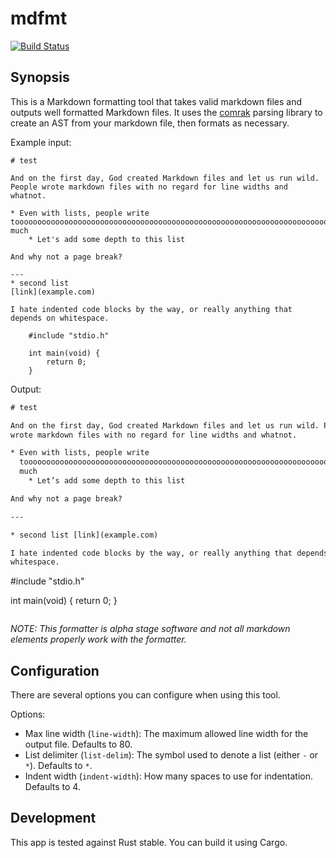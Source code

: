 # mdfmt

[![Build Status](https://dev.azure.com/afnanenayet/mdformat/_apis/build/status/afnanenayet.mdformat?branchName=master)](https://dev.azure.com/afnanenayet/mdformat/_build/latest?definitionId=5&branchName=master)

## Synopsis

This is a Markdown formatting tool that takes valid markdown files and outputs
well formatted Markdown files. It uses the
[comrak](https://github.com/kivikakk/comrak) parsing library to create an AST
from your markdown file, then formats as necessary.

Example input:

```
# test

And on the first day, God created Markdown files and let us run wild. People wrote markdown files with no regard for line widths and whatnot.

* Even with lists, people write toooooooooooooooooooooooooooooooooooooooooooooooooooooooooooooooooooooooooooooooooooooooooooooooooooooooo much
    * Let's add some depth to this list

And why not a page break?

---
* second list
[link](example.com)

I hate indented code blocks by the way, or really anything that depends on whitespace.

    #include "stdio.h"

    int main(void) {
        return 0;
    }
```

Output:

```txt
# test

And on the first day, God created Markdown files and let us run wild. People
wrote markdown files with no regard for line widths and whatnot.

* Even with lists, people write
  toooooooooooooooooooooooooooooooooooooooooooooooooooooooooooooooooooooooooooooooooooooooooooooooooooooooo
  much
    * Let’s add some depth to this list

And why not a page break?

---

* second list [link](example.com)

I hate indented code blocks by the way, or really anything that depends on
whitespace.

```
#include "stdio.h"

int main(void) {
    return 0;
}

```
```

_NOTE: This formatter is alpha stage software and not all markdown elements properly
work with the formatter._

## Configuration

There are several options you can configure when using this tool.

Options:

* Max line width (`line-width`): The maximum allowed line width for the output
  file. Defaults to 80.
* List delimiter (`list-delim`): The symbol used to denote a list (either `-`
  or `*`). Defaults to `*`.
* Indent width (`indent-width`): How many spaces to use for indentation.
  Defaults to 4.

## Development

This app is tested against Rust stable. You can build it using Cargo.

